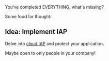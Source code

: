 
You've completed EVERYTHING, what's missing?

Some food for thought:

## Idea: Implement IAP

Delve into [cloud IAP](https://cloud.google.com/security/products/iap?hl=it) and protect your application.

Maybe open to only people in your company!
